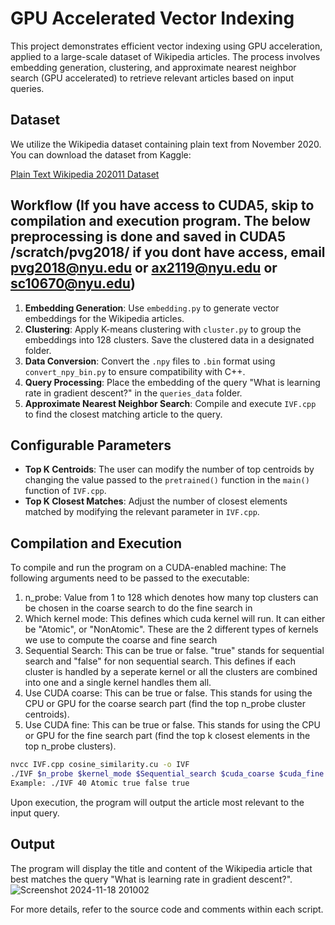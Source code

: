 
# GPU Accelerated Vector Indexing

This project demonstrates efficient vector indexing using GPU acceleration, applied to a large-scale dataset of Wikipedia articles. The process involves embedding generation, clustering, and approximate nearest neighbor search (GPU accelerated) to retrieve relevant articles based on input queries.

## Dataset

We utilize the Wikipedia dataset containing plain text from November 2020. You can download the dataset from Kaggle:

[Plain Text Wikipedia 202011 Dataset](https://www.kaggle.com/datasets/ltcmdrdata/plain-text-wikipedia-202011/data)

## Workflow (If you have access to CUDA5, skip to compilation and execution program. The below preprocessing is done and saved in CUDA5 /scratch/pvg2018/ if you dont have access, email pvg2018@nyu.edu or ax2119@nyu.edu or sc10670@nyu.edu)

1. **Embedding Generation**: Use `embedding.py` to generate vector embeddings for the Wikipedia articles.
2. **Clustering**: Apply K-means clustering with `cluster.py` to group the embeddings into 128 clusters. Save the clustered data in a designated folder.
3. **Data Conversion**: Convert the `.npy` files to `.bin` format using `convert_npy_bin.py` to ensure compatibility with C++.
4. **Query Processing**: Place the embedding of the query "What is learning rate in gradient descent?" in the `queries_data` folder.
5. **Approximate Nearest Neighbor Search**: Compile and execute `IVF.cpp` to find the closest matching article to the query.

## Configurable Parameters

- **Top K Centroids**: The user can modify the number of top centroids by changing the value passed to the `pretrained()` function in the `main()` function of `IVF.cpp`.
- **Top K Closest Matches**: Adjust the number of closest elements matched by modifying the relevant parameter in `IVF.cpp`.

## Compilation and Execution

To compile and run the program on a CUDA-enabled machine:
The following arguments need to be passed to the executable:
1. n_probe: Value from 1 to 128 which denotes how many top clusters can be chosen in the coarse search to do the fine search in
2. Which kernel mode: This defines which cuda kernel will run. It can either be "Atomic", or "NonAtomic". These are the 2 different types of kernels we use to compute the coarse and fine search
3. Sequential Search: This can be true or false. "true" stands for sequential search and "false" for non sequential search. This defines if each cluster is handled by a seperate kernel or all the clusters are combined into one and a single kernel handles them all.
4. Use CUDA coarse: This can be true or false. This stands for using the CPU or GPU for the coarse search part (find the top n_probe cluster centroids).
5. Use CUDA fine: This can be true or false. This stands for using the CPU or GPU for the fine search part (find the top k closest elements in the top n_probe clusters).

```bash
nvcc IVF.cpp cosine_similarity.cu -o IVF
./IVF $n_probe $kernel_mode $Sequential_search $cuda_coarse $cuda_fine
Example: ./IVF 40 Atomic true false true
```

Upon execution, the program will output the article most relevant to the input query.

## Output

The program will display the title and content of the Wikipedia article that best matches the query "What is learning rate in gradient descent?".
![Screenshot 2024-11-18 201002](https://github.com/user-attachments/assets/4be1e7a9-3e6e-4e65-9e68-0c65c89a770b)


For more details, refer to the source code and comments within each script.
